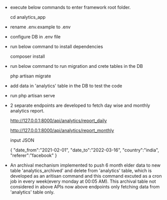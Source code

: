 * execute below commands to enter framework root folder.
  
  cd analytics_app

* rename .env.example to .env

* configure DB in .env file 

* run below command to install dependencies

  composer install

* run below command to run migration and crete tables in the DB

  php artisan migrate

* add data in 'analytics' table in the DB to test the code

* run php artisan serve

* 2 separate endpoints are developed to fetch day wise and monthly analytics report.
    
    http://127.0.0.1:8000/api/analytics/report_daily

    http://127.0.0.1:8000/api/analytics/report_monthly

    input JSON

	{
		"date_from":"2021-02-01",
		"date_to":"2022-03-16",
	    "country":"india",
	    "referer":"facebook"
	}

* An archival mechanism implemented to push 6 month elder data to new table 'analytics_archived' and delete from 'analytics' table, which is developed as an aritisan command and this command excuted as a cron job in every week(every monday at 00:05 AM). This archival table not considered in above APIs now above endpoints only fetching data from 'analytics' table only.

